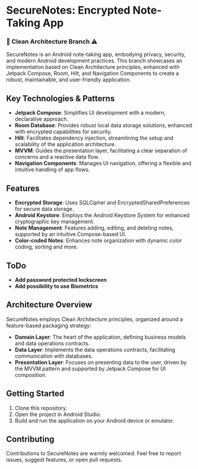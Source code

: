 # SecureNotes: Encrypted Note-Taking App

### 📢 Clean Architecture Branch ⚠️

SecureNotes is an Android note-taking app, embodying privacy, security, and modern Android development practices. This branch showcases an implementation based on Clean Architecture principles, enhanced with Jetpack Compose, Room, Hilt, and Navigation Components to create a robust, maintainable, and user-friendly application.

## Key Technologies & Patterns

- **Jetpack Compose**: Simplifies UI development with a modern, declarative approach.
- **Room Database**: Provides robust local data storage solutions, enhanced with encrypted capabilities for security.
- **Hilt**: Facilitates dependency injection, streamlining the setup and scalability of the application architecture.
- **MVVM**: Guides the presentation layer, facilitating a clear separation of concerns and a reactive data flow.
- **Navigation Components**: Manages UI navigation, offering a flexible and intuitive handling of app flows.

## Features

- **Encrypted Storage**: Uses SQLCipher and EncryptedSharedPreferences for secure data storage.
- **Android Keystore**: Employs the Android Keystore System for enhanced cryptographic key management.
- **Note Management**: Features adding, editing, and deleting notes, supported by an intuitive Compose-based UI.
- **Color-coded Notes**: Enhances note organization with dynamic color coding, sorting and more.

## ToDo

- **Add password protected lockscreen**
- **Add possibility to use Biometrics**

## Architecture Overview

SecureNotes employs Clean Architecture principles, organized around a feature-based packaging strategy:

- **Domain Layer**: The heart of the application, defining business models and data operations contracts.
- **Data Layer**: Implements the data operations contracts, facilitating communication with databases.
- **Presentation Layer**: Focuses on presenting data to the user, driven by the MVVM pattern and supported by Jetpack Compose for UI composition.

## Getting Started

1. Clone this repository.
2. Open the project in Android Studio.
3. Build and run the application on your Android device or emulator.

## Contributing

Contributions to SecureNotes are warmly welcomed. Feel free to report issues, suggest features, or open pull requests.
